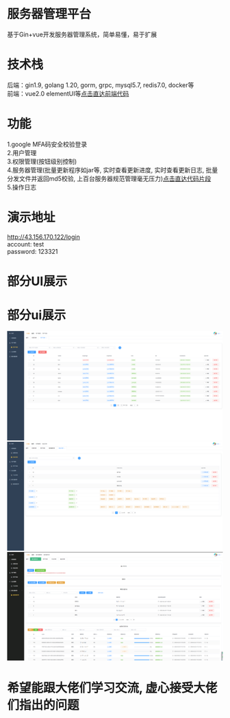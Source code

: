 # 服务器管理平台
基于Gin+vue开发服务器管理系统，简单易懂，易于扩展

# 技术栈
后端：gin1.9, golang 1.20, gorm, grpc, mysql5.7, redis7.0, docker等  
前端：vue2.0 elementUI等[点击直达前端代码](https://github.com/Lxb921006/Vue-bms)

# 功能
1.google MFA码安全校验登录  
2.用户管理  
3.权限管理(按钮级别控制)  
4.服务器管理(批量更新程序如jar等, 实时查看更新进度, 实时查看更新日志, 批量分发文件并返回md5校验, 上百台服务器规范管理毫无压力)[点击直达代码片段](https://github.com/Lxb921006/Gin-bms/tree/dev/project/controller/assets)  
5.操作日志  

# 演示地址
http://43.156.170.122/login  
account: test  
password: 123321  

# 部分UI展示
# 部分ui展示
![user](user.png)  
![perms](perms.png)  
![servers](servers.png)

# 希望能跟大佬们学习交流, 虚心接受大佬们指出的问题